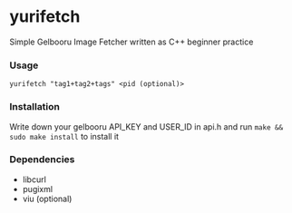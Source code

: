 # yurifetch
Simple Gelbooru Image Fetcher written as C++ beginner practice

### Usage
```yurifetch "tag1+tag2+tags" <pid (optional)>```

### Installation
Write down your gelbooru API_KEY and USER_ID in api.h and run
``make && sudo make install`` to install it

### Dependencies
- libcurl
- pugixml
- viu (optional)
